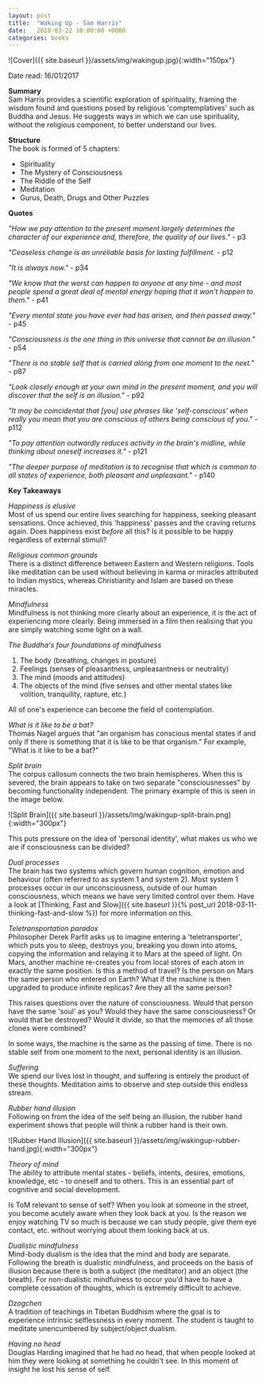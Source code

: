 ```yaml
---
layout: post
title:  "Waking Up - Sam Harris"
date:   2018-03-22 10:00:00 +0000
categories: books
---
```

![Cover]({{ site.baseurl }}/assets/img/wakingup.jpg){:width="150px"}

Date read: 16/01/2017

**Summary**  
Sam Harris provides a scientific exploration of spirituality, framing the wisdom found and questions posed by religious 'comptemplatives' such as Buddha and Jesus. He suggests ways in which we can use spirituality, without the religious component, to better understand our lives.

**Structure**  
The book is formed of 5 chapters:
- Spirituality
- The Mystery of Consciousness
- The Riddle of the Self
- Meditation
- Gurus, Death, Drugs and Other Puzzles

**Quotes**

*"How we pay attention to the present moment largely determines the character of our experience and, therefore, the quality of our lives."* - p3

*"Ceaseless change is an unreliable basis for lasting fulfillment.* - p12

*"It is always now."* - p34

*"We know that the worst can happen to anyone at any time - and most people spend a great deal of mental energy hoping that it won't happen to them."* - p41

*"Every mental state you have ever had has arisen, and then passed away."* - p45

*"Consciousness is the one thing in this universe that cannot be an illusion."* - p54

*"There is no stable self that is carried along from one moment to the next."* - p87

*"Look closely enough at your own mind in the present moment, and you will discover that the self is an illusion."* - p92

*"It may be coincidental that [you] use phrases like 'self-conscious' when really you mean that you are conscious of others being conscious of you."* - p112

*"To pay attention outwardly reduces activity in the brain's midline, while thinking about oneself increases it."* - p121

*"The deeper purpose of meditation is to recognise that which is common to all states of experience, both pleasant and unpleasant."* - p140

**Key Takeaways**

*Happiness is elusive*  
Most of us spend our entire lives searching for happiness, seeking pleasant sensations. Once achieved, this 'happiness' passes and the craving returns again. Does happiness exist *before* all this? Is it possible to be happy regardless of external stimuli?

*Religious common grounds*  
There is a distinct difference between Eastern and Western religions. Tools like meditation can be used without believing in karma or miracles attributed to Indian mystics, whereas Christianity and Islam are based on these miracles.

*Mindfulness*  
Mindfulness is not thinking more clearly about an experience, it is the act of experiencing more clearly. Being immersed in a film then realising that you are simply watching some light on a wall.

*The Buddha's four foundations of mindfulness*  
1. The body (breathing, changes in posture)
2. Feelings (senses of pleasantness, unpleasantness or neutrality)
3. The mind (moods and attitudes)
4. The objects of the mind (five senses and other mental states like volition, tranquility, rapture, etc.)

All of one's experience can become the field of contemplation.

*What is it like to be a bat?*  
Thomas Nagel argues that "an organism has conscious mental states if and only if there is something that it is like to be that organism." For example, "What is it like to be a bat?"

*Split brain*  
The corpus callosum connects the two brain hemispheres. When this is severed, the brain appears to take on two separate "consciousnesses" by becoming functionality independent. The primary example of this is seen in the image below.

![Split Brain]({{ site.baseurl }}/assets/img/wakingup-split-brain.png){:width="300px"}

This puts pressure on the idea of 'personal identity', what makes us who we are if consciousness can be divided?

*Dual processes*  
The brain has two systems which govern human cognition, emotion and behaviour (often referred to as system 1 and system 2). Most system 1 processes occur in our unconsciousness, outside of our human consciousness, which means we have very limited control over them. Have a look at [Thinking, Fast and Slow]({{ site.baseurl }}{% post_url 2018-03-11-thinking-fast-and-slow %}) for more information on this.

*Teletransportation paradox*  
Philosopher Derek Parfit asks us to imagine entering a 'teletransporter', which puts you to sleep, destroys you, breaking you down into atoms, copying the information and relaying it to Mars at the speed of light. On Mars, another machine re-creates you from local stores of each atom in exactly the same position. Is this a method of travel? Is the person on Mars the same person who entered on Earth? What if the machine is then upgraded to produce infinite replicas? Are they all the same person?

This raises questions over the nature of consciousness. Would that person have the same 'soul' as you? Would they have the same consciousness? Or would that be destroyed? Would it divide, so that the memories of all those clones were combined?

In some ways, the machine is the same as the passing of time. There is no stable self from one moment to the next, personal identity is an illusion.

*Suffering*  
We spend our lives lost in thought, and suffering is entirely the product of these thoughts. Meditation aims to observe and step outside this endless stream.

*Rubber hand illusion*  
Following on from the idea of the self being an illusion, the rubber hand experiment shows that people will think a rubber hand is their own.

![Rubber Hand Illusion]({{ site.baseurl }}/assets/img/wakingup-rubber-hand.jpg){:width="300px"}

*Theory of mind*  
The ability to attribute mental states - beliefs, intents, desires, emotions, knowledge, etc - to oneself and to others. This is an essential part of cognitive and social development.

Is ToM relevant to sense of self? When you look at someone in the street, you become acutely aware when they look back at you. Is the reason we enjoy watching TV so much is because we can study people, give them eye contact, etc. without worrying about them looking back at us.

*Dualistic mindfulness*  
Mind-body dualism is the idea that the mind and body are separate. Following the breath is dualistic mindfulness, and proceeds on the basis of illusion because there is both a subject (the meditator) and an object (the breath). For non-dualistic mindfulness to occur you'd have to have a complete cessation of thoughts, which is extremely difficult to achieve.

*Dzogchen*  
A tradition of teachings in Tibetan Buddhism where the goal is to experience intrinsic selflessness in every moment. The student is taught to meditate unencumbered by subject/object dualism.

*Having no head*  
Douglas Harding imagined that he had no head, that when people looked at him they were looking at something he couldn't see. In this moment of insight he lost his sense of self.